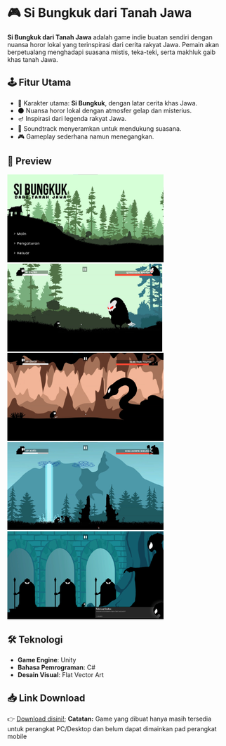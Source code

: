 # 🎮 Si Bungkuk dari Tanah Jawa  

**Si Bungkuk dari Tanah Jawa** adalah game indie buatan sendiri dengan nuansa horor lokal yang terinspirasi dari cerita rakyat Jawa. Pemain akan berpetualang menghadapi suasana mistis, teka-teki, serta makhluk gaib khas tanah Jawa.  

## 🕹️ Fitur Utama
- 👻 Karakter utama: **Si Bungkuk**, dengan latar cerita khas Jawa.  
- 🌑 Nuansa horor lokal dengan atmosfer gelap dan misterius.  
- 🪔 Inspirasi dari legenda rakyat Jawa.  
- 🎵 Soundtrack menyeramkan untuk mendukung suasana.  
- 🎮 Gameplay sederhana namun menegangkan.  

## 📸 Preview
<p align="left">
  <img src="Preview/image 1.jpg" alt="image 1" height="200"/>
  <img src="Preview/image 2.jpg" alt="image 2" height="200"/>
  <img src="Preview/image 5.jpg" alt="image 3" height="200"/>
  <img src="Preview/image 8.jpg" alt="image 4" height="200"/>
  <img src="Preview/image 9.jpg" alt="image 5" height="200"/>
</p>

## 🛠️ Teknologi
- **Game Engine**: Unity  
- **Bahasa Pemrograman**: C#  
- **Desain Visual**: Flat Vector Art  

## 📥 Link Download
👉 [Download disini!](https://drive.google.com/file/d/1N2fheKc_SSEf3JoCBd-Ev_V5sK2EeYMs/view?usp=sharing);
**Catatan:** Game yang dibuat hanya masih tersedia untuk perangkat PC/Desktop dan belum dapat dimainkan pad perangkat mobile
